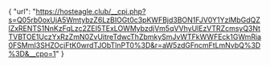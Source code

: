 {
  "url": "https://hosteagle.club/__cpi.php?s=Q05rb0oxUjA5WmtybzZ6LzBIOGt0c3pKWFBjd3BON1FJV0Y1YzlMbGdQZlZxRENTS1NnKzFqLzc2ZEI5TExLOWMybzdjVm5qVVhyUlEzVTRZcmsyQ3NtTVBTOE1UczYxRzZmN0ZvUitreTdwcThZbmkySmJvWTFkWWFEck1GWmRia0FSMmI3SHZOcjFtK0wrdTJObTlnPT0%3D&r=aW5zdGFncmFtLmNvbQ%3D%3D&__cpo=1"
}
